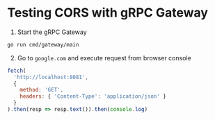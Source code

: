 # Testing CORS with gRPC Gateway

1. Start the gRPC Gateway

```bash
go run cmd/gateway/main
```

2. Go to `google.com` and execute request from browser console

```javascript
fetch(
  'http://localhost:8081',
  {
    method: 'GET',
    headers: { 'Content-Type': 'application/json' }
  }
).then(resp => resp.text()).then(console.log)
```
